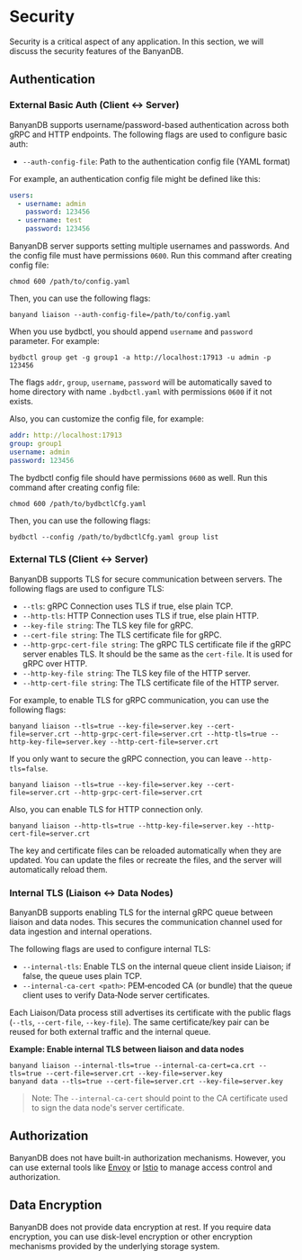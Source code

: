 # Security

Security is a critical aspect of any application. In this section, we will discuss the security features of the BanyanDB.

## Authentication

### External Basic Auth (Client ↔ Server)

BanyanDB supports username/password-based authentication across both gRPC and HTTP endpoints. The following flags are used to configure basic auth:

- `--auth-config-file`: Path to the authentication config file (YAML format)

For example, an authentication config file might be defined like this:
```yaml
users:
  - username: admin
    password: 123456
  - username: test
    password: 123456
```
BanyanDB server supports setting multiple usernames and passwords. And the config file must have permissions `0600`. Run this command after creating config file:
```shell
chmod 600 /path/to/config.yaml
``` 
Then, you can use the following flags:
```shell
banyand liaison --auth-config-file=/path/to/config.yaml
```

When you use bydbctl, you should append `username` and `password` parameter. For example:
```shell
bydbctl group get -g group1 -a http://localhost:17913 -u admin -p 123456
```
The flags `addr`, `group`, `username`, `password` will be automatically saved to home directory with name `.bydbctl.yaml` with permissions `0600` if it not exists.

Also, you can customize the config file, for example:
```yaml
addr: http://localhost:17913
group: group1
username: admin
password: 123456
```
The bydbctl config file should have permissions `0600` as well. Run this command after creating config file:
```shell
chmod 600 /path/to/bydbctlCfg.yaml
``` 
Then, you can use the following flags:
```shell
bydbctl --config /path/to/bydbctlCfg.yaml group list
```

### External TLS (Client ↔ Server)

BanyanDB supports TLS for secure communication between servers. The following flags are used to configure TLS:

- `--tls`: gRPC Connection uses TLS if true, else plain TCP.
- `--http-tls`: HTTP Connection uses TLS if true, else plain HTTP.
- `--key-file string`: The TLS key file for gRPC.
- `--cert-file string`: The TLS certificate file for gRPC.
- `--http-grpc-cert-file string`: The gRPC TLS certificate file if the gRPC server enables TLS. It should be the same as the `cert-file`. It is used for gRPC over HTTP.
- `--http-key-file string`: The TLS key file of the HTTP server.
- `--http-cert-file string`: The TLS certificate file of the HTTP server.

For example, to enable TLS for gRPC communication, you can use the following flags:

```shell
banyand liaison --tls=true --key-file=server.key --cert-file=server.crt --http-grpc-cert-file=server.crt --http-tls=true --http-key-file=server.key --http-cert-file=server.crt
```

If you only want to secure the gRPC connection, you can leave `--http-tls=false`.

```shell
banyand liaison --tls=true --key-file=server.key --cert-file=server.crt --http-grpc-cert-file=server.crt 
```

Also, you can enable TLS for HTTP connection only.

```shell
banyand liaison --http-tls=true --http-key-file=server.key --http-cert-file=server.crt
```

The key and certificate files can be reloaded automatically when they are updated. You can update the files or recreate the files, and the server will automatically reload them.

### Internal TLS (Liaison ↔ Data Nodes)

BanyanDB supports enabling TLS for the internal gRPC queue between liaison and data nodes. This secures the communication channel used for data ingestion and internal operations.

The following flags are used to configure internal TLS:

- `--internal-tls`: Enable TLS on the internal queue client inside Liaison; if false, the queue uses plain TCP.
- `--internal-ca-cert <path>`: PEM‑encoded CA (or bundle) that the queue client uses to verify Data‑Node server certificates.

Each Liaison/Data process still advertises its certificate with the public flags (`--tls`, `--cert-file`, `--key-file`). The same certificate/key pair can be reused for both external traffic and the internal queue.

**Example: Enable internal TLS between liaison and data nodes**

```shell
banyand liaison --internal-tls=true --internal-ca-cert=ca.crt --tls=true --cert-file=server.crt --key-file=server.key
banyand data --tls=true --cert-file=server.crt --key-file=server.key
```

> Note: The `--internal-ca-cert` should point to the CA certificate used to sign the data node's server certificate.

## Authorization

BanyanDB does not have built-in authorization mechanisms. However, you can use external tools like [Envoy](https://www.envoyproxy.io/) or [Istio](https://istio.io/) to manage access control and authorization.

## Data Encryption

BanyanDB does not provide data encryption at rest. If you require data encryption, you can use disk-level encryption or other encryption mechanisms provided by the underlying storage system.
